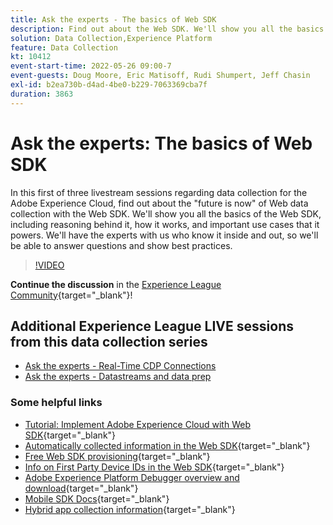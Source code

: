 ```yaml
---
title: Ask the experts - The basics of Web SDK
description: Find out about the Web SDK. We'll show you all the basics of the Web SDK, including reasoning behind it, how it works, and important use cases that it powers.
solution: Data Collection,Experience Platform
feature: Data Collection
kt: 10412
event-start-time: 2022-05-26 09:00-7
event-guests: Doug Moore, Eric Matisoff, Rudi Shumpert, Jeff Chasin
exl-id: b2ea730b-d4ad-4be0-b229-7063369cba7f
duration: 3863
---
```

# Ask the experts: The basics of Web SDK

In this first of three livestream sessions regarding data collection for the Adobe Experience Cloud, find out about the "future is now" of Web data collection with the Web SDK. We'll show you all the basics of the Web SDK, including reasoning behind it, how it works, and important use cases that it powers. We'll have the experts with us who know it inside and out, so we'll be able to answer questions and show best practices.

>[!VIDEO](https://video.tv.adobe.com/v/343335/?quality=12&learn=on)

**Continue the discussion** in the [Experience League Community](https://experienceleaguecommunities.adobe.com/t5/adobe-experience-platform-launch/experience-league-live-post-session-discussion-the-basics-of-web/m-p/454159#M283){target="_blank"}!

## Additional Experience League LIVE sessions from this data collection series

* [Ask the experts - Real-Time CDP Connections](exl-live-episode-06-23-22.md)
* [Ask the experts - Datastreams and data prep](exl-live-episode-07-21-22.md)

### Some helpful links

* [Tutorial: Implement Adobe Experience Cloud with Web SDK](https://experienceleague.adobe.com/docs/platform-learn/implement-web-sdk/overview.html){target="_blank"}
* [Automatically collected information in the Web SDK](https://experienceleague.adobe.com/docs/experience-platform/edge/data-collection/automatic-information.html?lang=en){target="_blank"}
* [Free Web SDK provisioning](https://adobe.ly/websdkaccess){target="_blank"}
* [Info on First Party Device IDs in the Web SDK](https://experienceleague.adobe.com/docs/experience-platform/edge/identity/first-party-device-ids.html){target="_blank"}
* [Adobe Experience Platform Debugger overview and download](https://experienceleague.adobe.com/docs/platform-learn/data-collection/debugger/overview.html?lang=en){target="_blank"}
* [Mobile SDK Docs](https://developer.adobe.com/client-sdks/documentation/){target="_blank"}
* [Hybrid app collection information](https://experienceleague.adobe.com/docs/mobile-services/ios/sdk-reference-ios/hybrid-app.html){target="_blank"}


